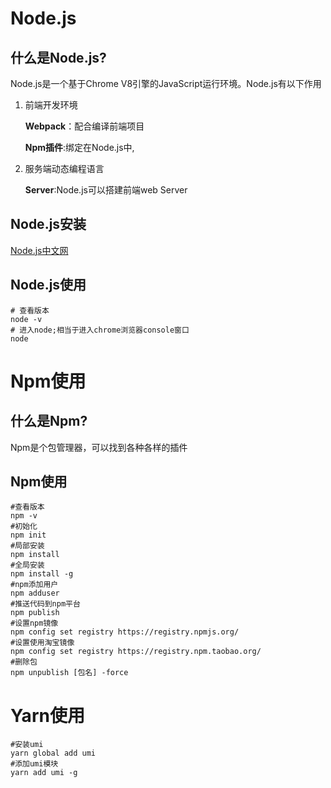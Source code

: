 # Node.js

## 什么是Node.js?

Node.js是一个基于Chrome V8引擎的JavaScript运行环境。Node.js有以下作用

1. 前端开发环境

   **Webpack**：配合编译前端项目

   **Npm插件**:绑定在Node.js中,

2. 服务端动态编程语言

   **Server**:Node.js可以搭建前端web Server

## Node.js安装

[Node.js中文网](http://nodejs.cn/download/)

## Node.js使用

```shell
# 查看版本
node -v
# 进入node;相当于进入chrome浏览器console窗口
node
```



# Npm使用

## 什么是Npm?

Npm是个包管理器，可以找到各种各样的插件

## Npm使用

```shell
#查看版本
npm -v
#初始化
npm init
#局部安装
npm install 
#全局安装
npm install -g
#npm添加用户
npm adduser
#推送代码到npm平台
npm publish
#设置npm镜像
npm config set registry https://registry.npmjs.org/
#设置使用淘宝镜像
npm config set registry https://registry.npm.taobao.org/
#删除包
npm unpublish [包名] -force
```



# Yarn使用

```shell
#安装umi
yarn global add umi
#添加umi模块
yarn add umi -g
```

